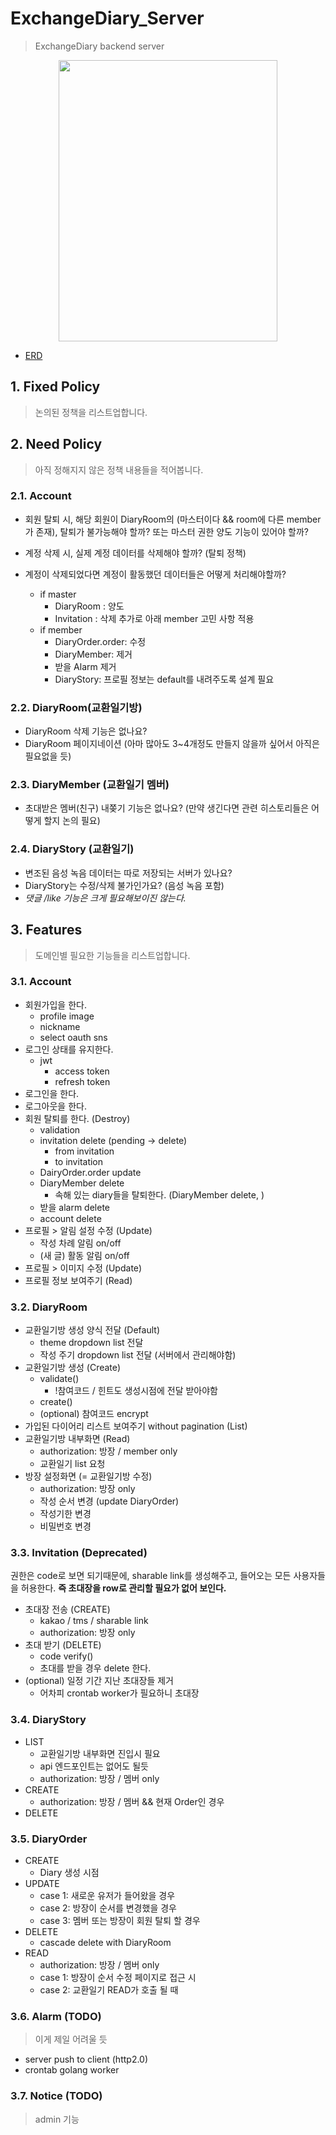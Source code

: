 # ExchangeDiary_Server
> ExchangeDiary backend server

<div align="center">
  <img width="350" height="450" src="https://user-images.githubusercontent.com/37536298/153554715-f821d0f8-8f51-4f4c-b9e6-a19e02ecb5c2.png" />
</div>

- [ERD](https://lucid.app/lucidchart/a4191542-ece6-416c-879b-028973e51a7e/edit?invitationId=inv_ab6c32ee-9ef4-40be-b426-d2929fff1463)

## 1. Fixed Policy

> 논의된 정책을 리스트업합니다.

## 2. Need Policy

> 아직 정해지지 않은 정책 내용들을 적어봅니다.

### 2.1. Account

- 회원 탈퇴 시, 해당 회원이 DiaryRoom의 (마스터이다 && room에 다른 member가 존재), 탈퇴가 불가능해야 할까? 또는 마스터 권한 양도 기능이 있어야 할까?
- 계정 삭제 시, 실제 계정 데이터를 삭제해야 할까? (탈퇴 정책)
- 계정이 삭제되었다면 계정이 활동했던 데이터들은 어떻게 처리해야할까?

  - if master
    - DiaryRoom : 양도
    - Invitation : 삭제
      추가로 아래 member 고민 사항 적용
  - if member
    - DiaryOrder.order: 수정
    - DiaryMember: 제거
    - 받을 Alarm 제거
    - DiaryStory: 프로필 정보는 default를 내려주도록 설계 필요

### 2.2. DiaryRoom(교환일기방)

- DiaryRoom 삭제 기능은 없나요?
- DiaryRoom 페이지네이션 (아마 많아도 3~4개정도 만들지 않을까 싶어서 아직은 필요없을 듯)

### 2.3. DiaryMember (교환일기 멤버)

- 초대받은 멤버(친구) 내쫒기 기능은 없나요? (만약 생긴다면 관련 히스토리들은 어떻게 할지 논의 필요)

### 2.4. DiaryStory (교환일기)

- 변조된 음성 녹음 데이터는 따로 저장되는 서버가 있나요?
- DiaryStory는 수정/삭제 불가인가요? (음성 녹음 포함)
- _댓글 /like 기능은 크게 필요해보이진 않는다._

## 3. Features

> 도메인별 필요한 기능들을 리스트업합니다.

### 3.1. Account

- 회원가입을 한다.
  - profile image
  - nickname
  - select oauth sns
- 로그인 상태를 유지한다.
  - jwt
    - access token
    - refresh token
- 로그인을 한다.
- 로그아웃을 한다.
- 회원 탈퇴를 한다. (Destroy)
  - validation
  - invitation delete (pending -> delete)
    - from invitation
    - to invitation
  - DairyOrder.order update
  - DiaryMember delete
    - 속해 있는 diary들을 탈퇴한다. (DiaryMember delete, )
  - 받을 alarm delete
  - account delete
- 프로필 > 알림 설정 수정 (Update)
  - 작성 차례 알림 on/off
  - (새 글) 활동 알림 on/off
- 프로필 > 이미지 수정 (Update)
- 프로필 정보 보여주기 (Read)

### 3.2. DiaryRoom

- 교환일기방 생성 양식 전달 (Default)
  - theme dropdown list 전달
  - 작성 주기 dropdown list 전달 (서버에서 관리해야함)
- 교환일기방 생성 (Create)
  - validate()
    - !참여코드 / 힌트도 생성시점에 전달 받아야함
  - create()
  - (optional) 참여코드 encrypt
- 가입된 다이어리 리스트 보여주기 without pagination (List)
- 교환일기방 내부화면 (Read)
  - authorization: 방장 / member only
  - 교환일기 list 요청
- 방장 설정화면 (= 교환일기방 수정)
  - authorization: 방장 only
  - 작성 순서 변경 (update DiaryOrder)
  - 작성기한 변경
  - 비밀번호 변경

### 3.3. Invitation (Deprecated)

권한은 code로 보면 되기때문에, sharable link를 생성해주고, 들어오는 모든 사용자들을 허용한다. **즉 초대장을 row로 관리할 필요가 없어 보인다.**

- 초대장 전송 (CREATE)
  - kakao / tms / sharable link
  - authorization: 방장 only
- 초대 받기 (DELETE)
  - code verify()
  - 초대를 받을 경우 delete 한다.
- (optional) 일정 기간 지난 초대장들 제거
  - 어차피 crontab worker가 필요하니 초대장

### 3.4. DiaryStory

- LIST
  - 교환일기방 내부화면 진입시 필요
  - api 엔드포인트는 없어도 될듯
  - authorization: 방장 / 멤버 only
- CREATE
  - authorization: 방장 / 멤버 && 현재 Order인 경우
- DELETE

### 3.5. DiaryOrder

- CREATE
  - Diary 생성 시점
- UPDATE
  - case 1: 새로운 유저가 들어왔을 경우
  - case 2: 방장이 순서를 변경했을 경우
  - case 3: 멤버 또는 방장이 회원 탈퇴 할 경우
- DELETE
  - cascade delete with DiaryRoom
- READ
  - authorization: 방장 / 멤버 only
  - case 1: 방장이 순서 수정 페이지로 접근 시
  - case 2: 교환일기 READ가 호출 될 때

### 3.6. Alarm (TODO)

> 이게 제일 어려울 듯

- server push to client (http2.0)
- crontab golang worker

### 3.7. Notice (TODO)

> admin 기능

